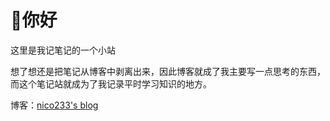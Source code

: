 # 👋你好

这里是我记笔记的一个小站

想了想还是把笔记从博客中剥离出来，因此博客就成了我主要写一点思考的东西，而这个笔记站就成为了我记录平时学习知识的地方。

博客：[nico233's blog](http://nico233.cn/)
